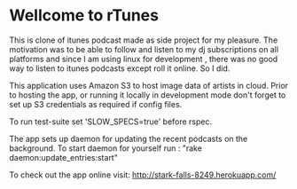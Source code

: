 # Wellcome to rTunes

This is clone of itunes podcast made as side project for my pleasure.
The motivation was to be able to follow and listen to my dj subscriptions on all platforms and since I am using linux for development , there was no good way to listen to itunes podcasts except roll it online. 
So I did.


This application uses Amazon S3 to host image data of artists in cloud.
Prior to hosting the app, or running it locally in development mode don't forget to set up S3 credentials as required if config files.



To run test-suite set 'SLOW_SPECS=true' before rspec.

The app sets up daemon for updating the recent podcasts on the background. To start daemon for yourself run : 
"rake daemon:update_entries:start"


To check out the app online visit: http://stark-falls-8249.herokuapp.com/